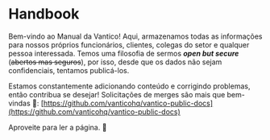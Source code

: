# Handbook

Bem-vindo ao Manual da Vantico! Aqui, armazenamos todas as informações para nossos próprios funcionários, clientes, colegas do setor e qualquer pessoa interessada. Temos uma filosofia de sermos _**open but secure**_ (~~abertos mas seguros~~), por isso, desde que os dados não sejam confidenciais, tentamos publicá-los.

Estamos constantemente adicionando conteúdo e corrigindo problemas, então contribua se desejar! Solicitações de merges são mais que bem-vindas 🙏: [https://github.com/vanticohq/vantico-public-docs](https://github.com/vanticohq/vantico-public-docs)

Aproveite para ler a página. 🙂
